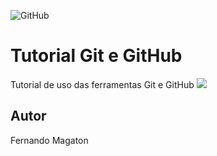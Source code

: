 ![GitHub](https://img.shields.io/github/license/fernandoagmagaton/git-e-github?style=plastic)
# Tutorial Git e GitHub
Tutorial de uso das ferramentas Git e GitHub
![ ](https://github.com/fernandoagmagaton/git-e-github/blob/main/cat.gif)
## Autor 
Fernando Magaton
